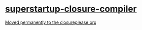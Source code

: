 [superstartup-closure-compiler](https://github.com/closureplease/superstartup-closure-compiler#readme)
=============================

[Moved permanently to the closureplease org](https://github.com/closureplease/superstartup-closure-compiler#readme)
